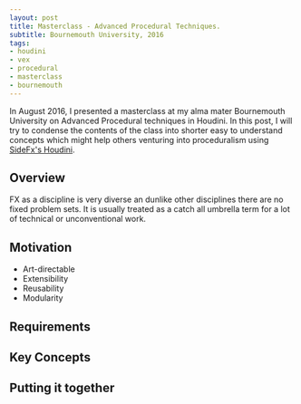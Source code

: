 ```yaml
---
layout: post
title: Masterclass - Advanced Procedural Techniques.
subtitle: Bournemouth University, 2016
tags:
- houdini
- vex
- procedural
- masterclass
- bournemouth
---
```


In August 2016, I presented a masterclass at my alma mater Bournemouth University on Advanced Procedural
techniques in Houdini.
In this post, I will try to condense the contents of the class into shorter easy to understand concepts
which might help others venturing into proceduralism using [SideFx's Houdini](https://sidefx.com).

Overview
-------

FX as a discipline is very diverse an dunlike other disciplines there are no fixed problem sets.
It is usually treated as a catch all umbrella term for a lot of technical or unconventional work.

Motivation
-------
- Art-directable
- Extensibility
- Reusability
- Modularity

Requirements
-------


Key Concepts
-------


Putting it together
-------
